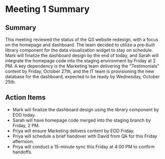 # Meeting 1 Summary

## Summary
This meeting reviewed the status of the Q3 website redesign, with a focus on the homepage and dashboard. The team decided to utilize a pre-built library component for the data visualization widget to stay on schedule. Mark will finalize the dashboard design by the end of today, and Sarah will integrate the homepage code into the staging environment by Friday at 2 PM. A key dependency is the Marketing team delivering the "Testimonials" content by Friday, October 27th, and the IT team is provisioning the new database for the dashboard, expected to be ready by Wednesday, October 25th.

## Action Items
- Mark will finalize the dashboard design using the library component by EOD today.
- Sarah will have homepage code merged into the staging branch by Friday, 2 PM.
- Priya will ensure Marketing delivers content by EOD Friday.
- Priya will schedule a brief handover with David from QA for this Friday afternoon.
- Priya will conduct a 15-minute sync this Friday at 4:00 PM to confirm handoffs.
